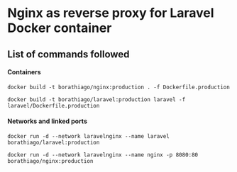 # Nginx as reverse proxy for Laravel Docker container

## List of commands followed

#### Containers

```
docker build -t borathiago/nginx:production . -f Dockerfile.production
```

```
docker build -t borathiago/laravel:production laravel -f laravel/Dockerfile.production
```

#### Networks and linked ports

```
docker run -d --network laravelnginx --name laravel borathiago/laravel:production
```

```
docker run -d --network laravelnginx --name nginx -p 8080:80 borathiago/nginx:production
```



